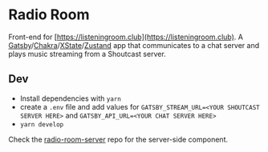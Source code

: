 # Radio Room

Front-end for [https://listeningroom.club](https://listeningroom.club). A [Gatsby](http://gatsbyjs.com)/[Chakra](https://chakra-ui.com)/[XState](http://xstate.js.org)/[Zustand](https://github.com/pmndrs/zustand) app that communicates to a chat server and plays music streaming from a Shoutcast server.

## Dev

- Install dependencies with `yarn`
- create a `.env` file and add values for `GATSBY_STREAM_URL=<YOUR SHOUTCAST SERVER HERE>` and `GATSBY_API_URL=<YOUR CHAT SERVER HERE>`
- `yarn develop`

Check the [radio-room-server](https://github.com/albatrocity/radio-room-server) repo for the server-side component.
